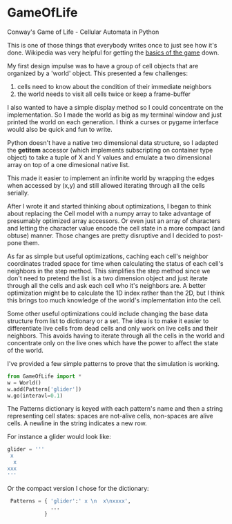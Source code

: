 # GameOfLife
Conway's Game of Life - Cellular Automata in Python

This is one of those things that everybody writes once to just
see how it's done. Wikipedia was very helpful for getting
the [basics of the game][1] down.

My first design impulse was to have a group of cell objects that 
are organized by a 'world' object. This presented a few challenges:

1. cells need to know about the condition of their immediate neighbors
1. the world needs to visit all cells twice or keep a frame-buffer

I also wanted to have a simple display method so I could concentrate
on the implementation. So I made the world as big as my terminal
window and just printed the world on each generation. I think a curses
or pygame interface would also be quick and fun to write.

Python doesn't have a native two dimensional data structure, so I
adapted the __getitem__ accessor (which implements subscripting on
container type object) to take a tuple of X and Y values and emulate
a two dimensional array on top of a one dimesional native list.

This made it easier to implement an infinite world by wrapping the
edges when accessed by (x,y) and still allowed iterating through
all the cells serially.

After I wrote it and started thinking about optimizations, I began
to think about replacing the Cell model with a numpy array to take
advantage of presumably optimized array accessors.  Or even just an
array of characters and letting the character value encode the cell
state in a more compact (and obtuse) manner. Those changes are pretty
disruptive and I decided to post-pone them.

As far as simple but useful optimizations, caching each cell's
neighbor coordinates traded space for time when calculating the status
of each cell's neighbors in the step method. This simplifies the step
method since we don't need to pretend the list is a two dimension
object and just iterate through all the cells and ask each cell who
it's neighbors are. A better optimization might be to calculate the 1D
index rather than the 2D, but I think this brings too much knowledge
of the world's implementation into the cell. 

Some other useful optimizations could include changing the base data
structure from list to dictionary or a set. The idea is to make it
easier to differentiate live cells from dead cells and only work on
live cells and their neighbors. This avoids having to iterate through
all the cells in the world and concentrate only on the live ones which
have the power to affect the state of the world.

I've provided a few simple patterns to prove that the simulation
is working.

```python
from GameOfLife import *
w = World()
w.add(Pattern['glider'])
w.go(interavl=0.1)
```

The Patterns dictionary is keyed with each pattern's name and
then a string representing cell states: spaces are not-alive cells,
non-spaces are alive cells. A newline in the string indicates
a new row.

For instance a glider would look like:

```python
glider = '''
 x 
  x
xxx
''' 
```

Or the compact version I chose for the dictionary:

```python
 Patterns = { 'glider':' x \n  x\nxxxx',
              ...
		    }
```

[1]: https://en.wikipedia.org/wiki/Conway%27s_Game_of_Life

